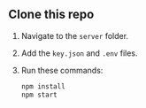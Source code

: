 ## Clone this repo

1. Navigate to the `server` folder.
2. Add the `key.json` and `.env` files.

3. Run these commands:
   ```bash
   npm install
   npm start
